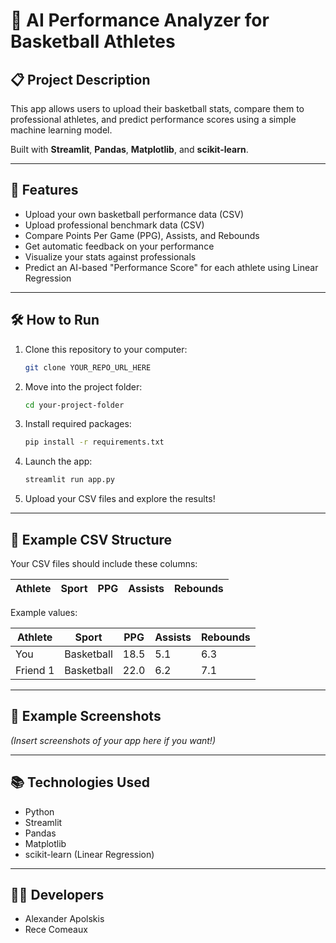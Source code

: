# 🏀 AI Performance Analyzer for Basketball Athletes

## 📋 Project Description
This app allows users to upload their basketball stats, compare them to professional athletes, and predict performance scores using a simple machine learning model.

Built with **Streamlit**, **Pandas**, **Matplotlib**, and **scikit-learn**.

---

## 🚀 Features
- Upload your own basketball performance data (CSV)
- Upload professional benchmark data (CSV)
- Compare Points Per Game (PPG), Assists, and Rebounds
- Get automatic feedback on your performance
- Visualize your stats against professionals
- Predict an AI-based "Performance Score" for each athlete using Linear Regression

---

## 🛠️ How to Run
1. Clone this repository to your computer:

    ```bash
    git clone YOUR_REPO_URL_HERE
    ```

2. Move into the project folder:

    ```bash
    cd your-project-folder
    ```

3. Install required packages:

    ```bash
    pip install -r requirements.txt
    ```

4. Launch the app:

    ```bash
    streamlit run app.py
    ```

5. Upload your CSV files and explore the results!

---

## 📂 Example CSV Structure
Your CSV files should include these columns:

| Athlete | Sport | PPG | Assists | Rebounds |
|:-------:|:-----:|:---:|:-------:|:--------:|

Example values:

| Athlete  | Sport       | PPG  | Assists | Rebounds |
|----------|-------------|------|---------|----------|
| You      | Basketball  | 18.5 | 5.1     | 6.3      |
| Friend 1 | Basketball  | 22.0 | 6.2     | 7.1      |

---

## 📸 Example Screenshots
*(Insert screenshots of your app here if you want!)*

---

## 📚 Technologies Used
- Python
- Streamlit
- Pandas
- Matplotlib
- scikit-learn (Linear Regression)

---

## 👨‍💻 Developers
- Alexander Apolskis
- Rece Comeaux
